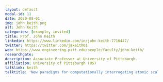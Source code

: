 ```yaml
---
layout: default
modal-id: 11
date: 2020-08-01
img: john_keith.png
alt: John Keith
categories: [example, invited]
title: Prof. John Keith
linkedin: https://www.linkedin.com/in/john-keith-7716447/
twitter: https://twitter.com/jakeith01
web: https://www.engineering.pitt.edu/people/faculty/john-keith/
researchgate: 
description: Associate Professor at University of Pittsburgh.
affiliation: University of Pittsburgh (US)
talklink: keith
talktitle: 'New paradigms for computationally interrogating atomic scale reaction mechanisms'
---
```

